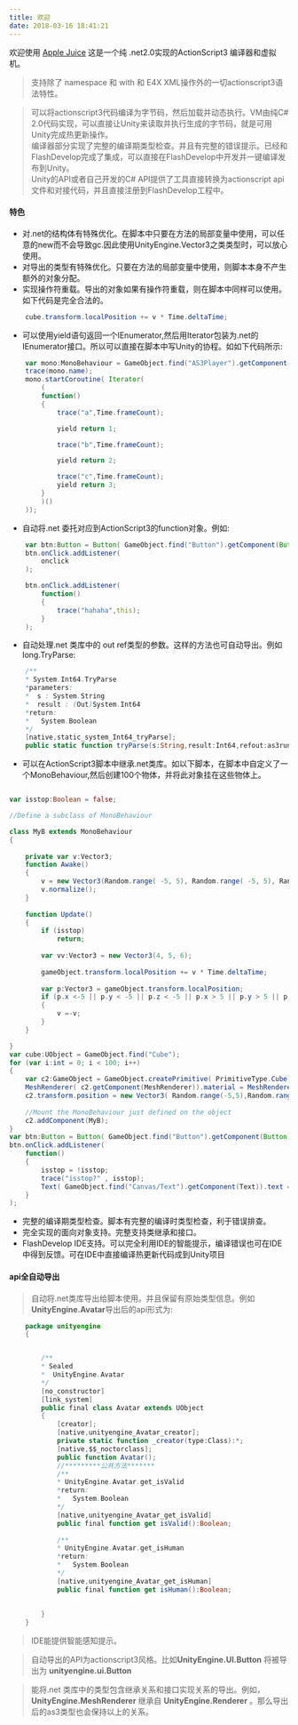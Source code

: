 ```yaml
---
title: 欢迎
date: 2018-03-16 18:41:21
---
```

欢迎使用 [Apple Juice](https://github.com/asheigithub/apple-juice-actionscript "这是一个ActionScript3 编译器和虚拟机")
这是一个纯 .net2.0实现的ActionScript3 编译器和虚拟机。
>支持除了 namespace 和 with 和 E4X XML操作外的一切actionscript3语法特性。   

>可以将actionscript3代码编译为字节码，然后加载并动态执行。VM由纯C# 2.0代码实现，可以直接让Unity来读取并执行生成的字节码，就是可用Unity完成热更新操作。  
编译器部分实现了完整的编译期类型检查。并且有完整的错误提示。已经和FlashDevelop完成了集成，可以直接在FlashDevelop中开发并一键编译发布到Unity。   
Unity的API或者自己开发的C# API提供了工具直接转换为actionscript api文件和对接代码，并且直接注册到FlashDevelop工程中。

#### 特色 ####
- 对.net的结构体有特殊优化。在脚本中只要在方法的局部变量中使用，可以任意的new而不会导致gc.因此使用UnityEngine.Vector3之类类型时，可以放心使用。
- 对导出的类型有特殊优化。只要在方法的局部变量中使用，则脚本本身不产生额外的对象分配。
- 实现操作符重载。导出的对象如果有操作符重载，则在脚本中同样可以使用。如下代码是完全合法的。
````actionscript
    cube.transform.localPosition += v * Time.deltaTime;
````
- 可以使用yield语句返回一个IEnumerator,然后用Iterator包装为.net的IEnumerator接口。所以可以直接在脚本中写Unity的协程。如如下代码所示:  
````actionscript
	var mono:MonoBehaviour = GameObject.find("AS3Player").getComponent(MonoBehaviour) as MonoBehaviour;
	trace(mono.name);
	mono.startCoroutine( Iterator(  
		(
		function()
		{
			trace("a",Time.frameCount);

			yield return 1;

			trace("b",Time.frameCount);

			yield return 2;

			trace("c",Time.frameCount);
			yield return 3;
		}
		)()
	));
````
- 自动将.net 委托对应到ActionScript3的function对象。例如:
````actionscript
	var btn:Button = Button( GameObject.find("Button").getComponent(Button));			
	btn.onClick.addListener(			
		onclick			
	);

	btn.onClick.addListener(
		function()
		{
			trace("hahaha",this);					
		}
	);
````
- 自动处理.net 类库中的 out ref类型的参数。这样的方法也可自动导出。例如 long.TryParse:
````actionscript
	/**
	* System.Int64.TryParse
	*parameters:
	*  s : System.String
	*  result : (Out)System.Int64
	*return:
	*   System.Boolean
	*/
	[native,static_system_Int64_tryParse];
	public static function tryParse(s:String,result:Int64,refout:as3runtime.RefOutStore):Boolean;

````

- 可以在ActionScript3脚本中继承.net类库。如以下脚本，在脚本中自定义了一个MonoBehaviour,然后创建100个物体，并将此对象挂在这些物体上。


```actionscript

var isstop:Boolean = false;

//Define a subclass of MonoBehaviour

class MyB extends MonoBehaviour
{
	
	private var v:Vector3;
	function Awake()
	{
		v = new Vector3(Random.range( -5, 5), Random.range( -5, 5), Random.range( -5, 5));
		v.normalize();
	}
	
	function Update()
	{
		if (isstop)
			return;
		
		var vv:Vector3 = new Vector3(4, 5, 6);
		
		gameObject.transform.localPosition += v * Time.deltaTime;
		
		var p:Vector3 = gameObject.transform.localPosition;
		if (p.x <-5 || p.y < -5 || p.z < -5 || p.x > 5 || p.y > 5 || p.z > 5)
		{
			v =-v;
		}
	}

}
var cube:UObject = GameObject.find("Cube");
for (var i:int = 0; i < 100; i++) 
{
	var c2:GameObject = GameObject.createPrimitive( PrimitiveType.Cube); //UObject.instantiate__(cube) as GameObject;
	MeshRenderer( c2.getComponent(MeshRenderer)).material = MeshRenderer( GameObject( cube).getComponent(MeshRenderer)).material;
	c2.transform.position = new Vector3( Random.range(-5,5),Random.range(0,5),Random.range(-5,5) );
	
	//Mount the MonoBehaviour just defined on the object
	c2.addComponent(MyB);
}
var btn:Button = Button( GameObject.find("Button").getComponent(Button));	
btn.onClick.addListener(			
	function()
	{
		isstop = !isstop;
		trace("isstop?" , isstop);		
		Text( GameObject.find("Canvas/Text").getComponent(Text)).text = "isstop?" + isstop +"我在AS3中热更";
	}
);

```

- 完整的编译期类型检查。脚本有完整的编译时类型检查，利于错误排查。
- 完全实现的面向对象支持。完整支持类继承和接口。
- FlashDevelop IDE支持。可以完全利用IDE的智能提示，编译错误也可在IDE中得到反馈。可在IDE中直接编译热更新代码成到Unity项目

#### api全自动导出 ####

> 自动将.net类库导出给脚本使用。并且保留有原始类型信息。例如**UnityEngine.Avatar**导出后的api形式为:
````actionscript
	package unityengine
    {


		/**
		* Sealed
		*  UnityEngine.Avatar
		*/
		[no_constructor]
		[link_system]
		public final class Avatar extends UObject
		{
			[creator];
			[native,unityengine_Avatar_creator];
			private static function _creator(type:Class):*;
			[native,$$_noctorclass];
			public function Avatar();
			//*********公共方法*******
			/**
			* UnityEngine.Avatar.get_isValid
			*return:
			*   System.Boolean
			*/
			[native,unityengine_Avatar_get_isValid]
			public final function get isValid():Boolean;
	
			/**
			* UnityEngine.Avatar.get_isHuman
			*return:
			*   System.Boolean
			*/
			[native,unityengine_Avatar_get_isHuman]
			public final function get isHuman():Boolean;
	
	
		}
    }
````
> IDE能提供智能感知提示。

> 自动导出的API为actionscript3风格。比如**UnityEngine.UI.Button** 将被导出为 **unityengine.ui.Button**

> 能将.net 类库中的类型包含继承关系和接口实现关系的导出。例如，**UnityEngine.MeshRenderer**  继承自 **UnityEngine.Renderer**  。那么导出后的as3类型也会保持以上的关系。
